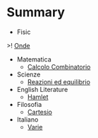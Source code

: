 # Summary

* Fisic

&gt;! [Onde](fisica\onde.md)

* Matematica
  * [Calcolo Combinatorio](matematica\combinatoria.md)
* Scienze
  * [Reazioni ed equilibrio](scienze\equilibrio_reazioni.md)
* English Literature
  * [Hamlet](english_literature\hamlet.md)
* Filosofia
  * [Cartesio](filosofia\cartesio.md)
* Italiano
  * [Varie](/italiano/varie.md)



